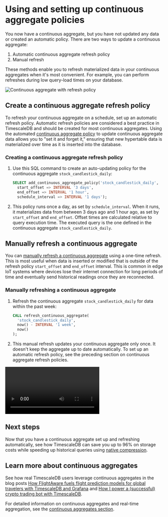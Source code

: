 # Using and setting up continuous aggregate policies
You now have a continuous aggregate, but you have not updated any data or
created an automatic policy. There are two ways to update a continuous
aggregate:

1. Automatic continuous aggregate refresh policy
1. Manual refresh

These methods enable you to refresh materialized data in your continuous
aggregates when it's most convenient. For example, you can perform refreshes
during low query-load times on your database.

  <img class="main-content__illustration" src="https://s3.amazonaws.com/assets.timescale.com/docs/images/getting-started/continuous-aggregate-policy.jpg" alt="Continuous aggregate with refresh policy"/>

## Create a continuous aggregate refresh policy
To refresh your continuous aggregate on a schedule, set up an automatic refresh
policy. Automatic refresh policies are considered a best practice in TimescaleDB
and should be created for most continuous aggregates. Using the automated
[continuous aggregate policy][auto-refresh]
to update continuous aggregate data allows you to "set it and forget it,"
ensuring that new hypertable data is materialized over time as it is
inserted into the database.

<procedure>

### Creating a continuous aggregate refresh policy

1.  Use this SQL command to create an auto-updating policy for the continuous
    aggregate `stock_candlestick_daily`:

    ```sql
    SELECT add_continuous_aggregate_policy('stock_candlestick_daily',
      start_offset => INTERVAL '3 days',
      end_offset => INTERVAL '1 hour',
      schedule_interval => INTERVAL '1 days');
    ```

1.  This policy runs once a day, as set by `schedule_interval`. When it runs, it
    materializes data from between 3 days ago and 1 hour ago, as set by
    `start_offset` and `end_offset`. Offset times are calculated relative to
    query execution time. The executed query is the one defined in the
    continuous aggregate `stock_candlestick_daily`.

</procedure>

## Manually refresh a continuous aggregate

You can [manually refresh a continuous aggregate][manual-refresh] using a one-time refresh.
This is most useful when data is inserted or modified that is outside of the
refresh policy `start_offset` and `end_offset` interval. This is common in edge
IoT systems where devices lose their internet connection for long periods of time
and eventually send historical readings once they are reconnected.

<procedure>

### Manually refreshing a continuous aggregate

1.  Refresh the continuous aggregate `stock_candlestick_daily` for data within
    the past week:

    ```sql
    CALL refresh_continuous_aggregate(
      'stock_candlestick_daily',
      now() - INTERVAL '1 week',
      now()
    );
    ```

1.  This manual refresh updates your continuous aggregate only once. It doesn't
    keep the aggregate up to date automatically. To set up an automatic refresh
    policy, see the preceding section on continuous aggregate refresh policies.

</procedure>

<video url="https://www.youtube.com/embed/WObBOJlCYVs"></video>

## Next steps
Now that you have a continuous aggregate set up and refreshing automatically,
see how TimescaleDB can save you up to 96% on storage costs while speeding up
historical queries using [native compression][getting-started-compression].

## Learn more about continuous aggregates
See how real TimescaleDB users leverage continuous aggregates in the blog posts
[How FlightAware fuels flight prediction models for global travelers with
TimescaleDB and Grafana][flightaware] and [How I power a (successful) crypto
trading bot with TimescaleDB][crypto-bot].

For detailed information on continuous aggregates and real-time aggregation,
see the [continuous aggregates section][continuous-aggregates].

[getting-started-compression]: /getting-started/:currentVersion:/compress-data/
[flightaware]: https://blog.timescale.com/blog/how-flightaware-fuels-flight-prediction-models-with-timescaledb-and-grafana/
[crypto-bot]: https://blog.timescale.com/blog/how-i-power-a-successful-crypto-trading-bot-with-timescaledb/
[continuous-aggregates]: /timescaledb/:currentVersion:/how-to-guides/continuous-aggregates
[manual-refresh]: /api/:currentVersion:/continuous-aggregates/refresh_continuous_aggregate/
[auto-refresh]: /api/:currentVersion:/continuous-aggregates/add_continuous_aggregate_policy/
